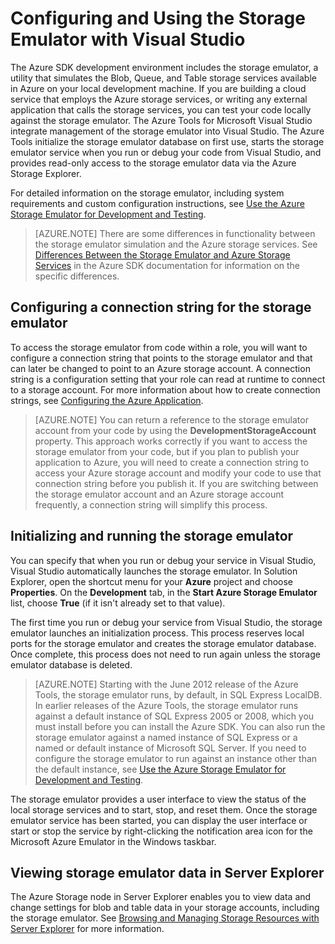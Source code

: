 <properties 
   pageTitle="Configuring and using the Storage Emulator with Visual Studio | Microsoft Azure"
   description="Configuring and using the Storage Emulator with Visual Studio"
   services="visual-studio-online"
   documentationCenter="na"
   authors="TomArcher"
   manager="douge"
   editor="" />
<tags 
   ms.service="storage"
   ms.devlang="multiple"
   ms.topic="article"
   ms.tgt_pltfrm="na"
   ms.workload="na"
   ms.date="12/18/2015"
   ms.author="tarcher" />

# Configuring and Using the Storage Emulator with Visual Studio

The Azure SDK development environment includes the storage emulator, a utility that simulates the Blob, Queue, and Table storage services available in Azure on your local development machine. If you are building a cloud service that employs the Azure storage services, or writing any external application that calls the storage services, you can test your code locally against the storage emulator. The Azure Tools for Microsoft Visual Studio integrate management of the storage emulator into Visual Studio. The Azure Tools initialize the storage emulator database on first use, starts the storage emulator service when you run or debug your code from Visual Studio, and provides read-only access to the storage emulator data via the Azure Storage Explorer.

For detailed information on the storage emulator, including system requirements and custom configuration instructions, see [Use the Azure Storage Emulator for Development and Testing](./storage/storage-use-emulator/).

>[AZURE.NOTE] There are some differences in functionality between the storage emulator simulation and the Azure storage services. See [Differences Between the Storage Emulator and Azure Storage Services](./storage/storage-use-emulator) in the Azure SDK documentation for information on the specific differences.

## Configuring a connection string for the storage emulator

To access the storage emulator from code within a role, you will want to configure a connection string that points to the storage emulator and that can later be changed to point to an Azure storage account. A connection string is a configuration setting that your role can read at runtime to connect to a storage account. For more information about how to create connection strings, see [Configuring the Azure Application](https://msdn.microsoft.com/library/azure/2da5d6ce-f74d-45a9-bf6b-b3a60c5ef74e#BK_SettingsPage).

>[AZURE.NOTE] You can return a reference to the storage emulator account from your code by using the **DevelopmentStorageAccount** property. This approach works correctly if you want to access the storage emulator from your code, but if you plan to publish your application to Azure, you will need to create a connection string to access your Azure storage account and modify your code to use that connection string before you publish it. If you are switching between the storage emulator account and an Azure storage account frequently, a connection string will simplify this process.

## Initializing and running the storage emulator

You can specify that when you run or debug your service in Visual Studio, Visual Studio automatically launches the storage emulator. In Solution Explorer, open the shortcut menu for your **Azure** project and choose **Properties**. On the **Development** tab, in the **Start Azure Storage Emulator** list, choose **True** (if it isn't already set to that value).

The first time you run or debug your service from Visual Studio, the storage emulator launches an initialization process. This process reserves local ports for the storage emulator and creates the storage emulator database. Once complete, this process does not need to run again unless the storage emulator database is deleted.

>[AZURE.NOTE] Starting with the June 2012 release of the Azure Tools, the storage emulator runs, by default, in SQL Express LocalDB. In earlier releases of the Azure Tools, the storage emulator runs against a default instance of SQL Express 2005 or 2008, which you must install before you can install the Azure SDK. You can also run the storage emulator against a named instance of SQL Express or a named or default instance of Microsoft SQL Server. If you need to configure the storage emulator to run against an instance other than the default instance, see [Use the Azure Storage Emulator for Development and Testing](./storage/storage-use-emulator/).

The storage emulator provides a user interface to view the status of the local storage services and to start, stop, and reset them. Once the storage emulator service has been started, you can display the user interface or start or stop the service by right-clicking the notification area icon for the Microsoft Azure Emulator in the Windows taskbar.

## Viewing storage emulator data in Server Explorer

The Azure Storage node in Server Explorer enables you to view data and change settings for blob and table data in your storage accounts, including the storage emulator. See [Browsing and Managing Storage Resources with Server Explorer](https://msdn.microsoft.com/library/azure/ff683677.aspx) for more information.
